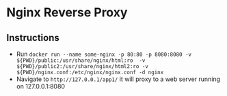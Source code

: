 # Nginx Reverse Proxy

## Instructions

* Run ``docker run --name some-nginx -p 80:80 -p 8080:8080 -v ${PWD}/public:/usr/share/nginx/html:ro  -v ${PWD}/public2:/usr/share/nginx/html2:ro -v ${PWD}/nginx.conf:/etc/nginx/nginx.conf -d nginx``
* Navigate to ``http://127.0.0.1/app1/`` it will proxy to a web server running on 127.0.0.1:8080